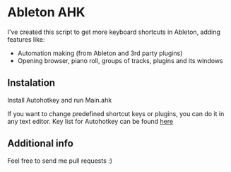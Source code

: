 # Ableton AHK

I've created this script to get more keyboard shortcuts in Ableton, adding features like:
- Automation making (from Ableton and 3rd party plugins)
- Opening browser, piano roll, groups of tracks, plugins and its windows

## Instalation

Install Autohotkey and run Main.ahk

If you want to change predefined shortcut keys or plugins, you can do it in any text editor. Key list for Autohotkey can be found [here](www.autohotkey.com/docs/KeyList.html)

## Additional info

Feel free to send me pull requests :)
